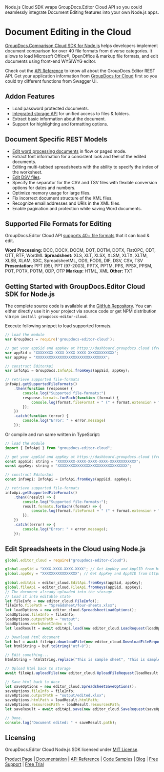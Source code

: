 Node.js Cloud SDK wraps GroupDocs.Editor Cloud API so you could seamlessly integrate Document Editing features into your own Node.js apps.

# Document Editing in the Cloud

[GroupDocs.Comparison Cloud SDK for Node.js](https://products.groupdocs.cloud/editor/nodejs) helps developers implement document comparison for over 40 file formats from diverse categories. It allows to load Microsoft Office®, OpenOffice & markup file formats, and edit documents using front-end WYSIWYG editor. 

Check out the [API Reference](https://apireference.groupdocs.cloud/editor/) to know all about the GroupDocs.Editor REST API. Get your application information from [GroupDocs for Cloud](https://dashboard.groupdocs.cloud/#/apps) first so you could try different functions from Swagger UI.

## Addon Features

- Load password protected documents.
- [Integrated storage API](https://wiki.groupdocs.cloud/editorcloud/developer-guide/storage-operations/) for unified access to files & folders.
- Extract basic information about the document.
- Support for highlighting and formatting options.

## Document Specific REST Models

- [Edit word processing documents](https://wiki.groupdocs.cloud/editorcloud/developer-guide/document-edit-operations/working-with-wordprocessing-documents/) in flow or paged mode.
- Extract font information for a consistent look and feel of the edited documents.
- Editing multi-tabbed spreadsheets with the ability to specify the index of the worksheet.
- [Edit DSV files](https://wiki.groupdocs.cloud/editorcloud/developer-guide/document-edit-operations/working-with-dsv-documents/).
- Specify the separator for the CSV and TSV files with flexible conversion options for dates and numbers.
- Optimize memory usage for large files.
- Fix incorrect document structure of the XML files.
- Recognize email addresses and URIs in the XML files.
- Enable pagination and protection while saving Word documents.

## Supported File Formats for Editing

GroupDocs.Editor Cloud API [supports 40+ file formats](https://wiki.groupdocs.cloud/editorcloud/getting-started/supported-document-formats/) that it can load & edit.

**Word Processing:** DOC, DOCX, DOCM, DOT, DOTM, DOTX, FlatOPC, ODT, OTT, RTF, WordML
**Spreadsheet:** XLS, XLT, XLSX, XLSM, XLTX, XLTM, XLSB, XLAM, SXC, SpreadsheetML, ODS, FODS, DIF, DSV, CSV, TSV
**Presentation:** PPT (95), PPT (97-2003), PPTX, PPTM, PPS, PPSX, PPSM, POT, POTX, POTM, ODP, OTP
**Markup:** HTML, XML
**Other:** TXT

## Getting Started with GroupDocs.Editor Cloud SDK for Node.js

The complete source code is available at the [GitHub Repository](https://github.com/groupdocs-editor-cloud/groupdocs-editor-cloud-node). You can either directly use it in your project via source code or get NPM distribution via `npm install groupdocs-editor-cloud`.

Execute following snippet to load supported formats.

```js
// load the module
var GroupDocs = require('groupdocs-editor-cloud');

// get your appSid and appKey at https://dashboard.groupdocs.cloud (free registration is required).
var appSid = "XXXXXXXX-XXXX-XXXX-XXXX-XXXXXXXXXXXX";
var appKey = "XXXXXXXXXXXXXXXXXXXXXXXXXXXXXXXX";

// construct EditorApi
var infoApi = GroupDocs.InfoApi.fromKeys(appSid, appKey);

// retrieve supported file-formats
infoApi.getSupportedFileFormats()
    .then(function (response) {
        console.log("Supported file-formats:")
        response.formats.forEach(function (format) {
            console.log(format.fileFormat + " (" + format.extension + ")");
        });
    })
    .catch(function (error) {
        console.log("Error: " + error.message)
    });
```

Or compile and run same written in TypeScript:

```js
// load the module
import { InfoApi } from "groupdocs-editor-cloud";

// get your appSid and appKey at https://dashboard.groupdocs.cloud (free registration is required).
const appSid: string = "XXXXXXXX-XXXX-XXXX-XXXX-XXXXXXXXXXXX";
const appKey: string = "XXXXXXXXXXXXXXXXXXXXXXXXXXXXXXXX";

// construct EditorApi
const infoApi: InfoApi = InfoApi.fromKeys(appSid, appKey);

// retrieve supported file-formats
infoApi.getSupportedFileFormats()
    .then((result) => {
        console.log("Supported file-formats:");
        result.formats.forEach((format) => {
            console.log(format.fileFormat + " (" + format.extension + ")");
        });
    })
    .catch((error) => {
        console.log("Error: " + error.message);
    });
```

## Edit Spreadsheets in the Cloud using Node.js

```js
global.editor_cloud = require("groupdocs-editor-cloud");

global.appSid = "XXXX-XXXX-XXXX-XXXX"; // Get AppKey and AppSID from https://dashboard.groupdocs.cloud
global.appKey = "XXXXXXXXXXXXXXXX"; // Get AppKey and AppSID from https://dashboard.groupdocs.cloud
  
global.editApi = editor_cloud.EditApi.fromKeys(appSid, appKey);
global.fileApi = editor_cloud.FileApi.fromKeys(appSid, appKey);
// The document already uploaded into the storage.
// Load it into editable state      
let fileInfo = new editor_cloud.FileInfo();
fileInfo.filePath = "Spreadsheet/four-sheets.xlsx";
let loadOptions = new editor_cloud.SpreadsheetLoadOptions();
loadOptions.fileInfo = fileInfo;
loadOptions.outputPath = "output";
loadOptions.worksheetIndex = 0;
let loadResult = await editApi.load(new editor_cloud.LoadRequest(loadOptions));

// Download html document
let buf = await fileApi.downloadFile(new editor_cloud.DownloadFileRequest(loadResult.htmlPath));
let htmlString = buf.toString("utf-8");

// Edit something...
htmlString = htmlString.replace("This is sample sheet", "This is sample sheep");

// Upload html back to storage
await fileApi.uploadFile(new editor_cloud.UploadFileRequest(loadResult.htmlPath, new Buffer(htmlString, "utf-8")));

// Save html back to docx
let saveOptions = new editor_cloud.SpreadsheetSaveOptions();
saveOptions.fileInfo = fileInfo;
saveOptions.outputPath = "output/edited.xlsx";
saveOptions.htmlPath = loadResult.htmlPath;
saveOptions.resourcesPath = loadResult.resourcesPath;
let saveResult = await editApi.save(new editor_cloud.SaveRequest(saveOptions));

// Done.
console.log("Document edited: " + saveResult.path);
```

## Licensing

GroupDocs.Editor Cloud Node.js SDK licensed under [MIT License](https://github.com/groupdocs-editor-cloud/groupdocs-editor-cloud-node/blob/HEAD/LICENSE).

[Product Page](https://products.groupdocs.cloud/editor/nodejs) | [Documentation](https://wiki.groupdocs.cloud/editorcloud/) | [API Reference](https://apireference.groupdocs.cloud/editor/) | [Code Samples](https://github.com/groupdocs-editor-cloud/groupdocs-editor-cloud-node) | [Blog](https://blog.groupdocs.cloud/category/editor/) | [Free Support](https://forum.groupdocs.cloud/c/editor) | [Free Trial](https://dashboard.groupdocs.cloud/#/apps)
